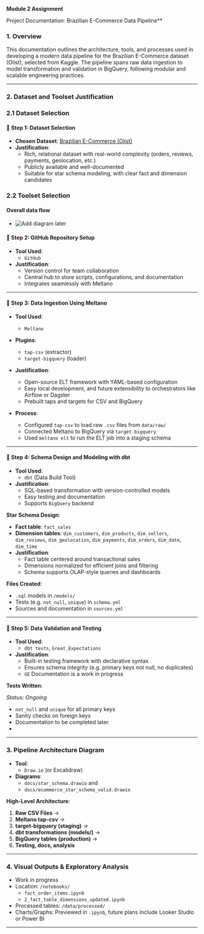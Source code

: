 **Module 2 Assignment**

Project Documentation: Brazilian E-Commerce Data Pipeline**

### 1. Overview

This documentation outlines the architecture, tools, and processes used in developing a modern data pipeline for the Brazilian E-Commerce dataset (Olist), selected from Kaggle. The pipeline spans raw data ingestion to model transformation and validation in BigQuery, following modular and scalable engineering practices.

---

### 2. Dataset and Toolset Justification

### 2.1 Dataset Selection

#### 📌 Step 1: Dataset Selection

- **Chosen Dataset**: [Brazilian E-Commerce (Olist)](https://www.kaggle.com/datasets/olistbr/brazilian-ecommerce)
- **Justification**:
  - Rich, relational dataset with real-world complexity (orders, reviews, payments, geolocation, etc.)
  - Publicly available and well-documented
  - Suitable for star schema modeling, with clear fact and dimension candidates

### 2.2 Toolset Selection

#### Overall data flow

- ![Add diagram later](https://)


#### 📌 Step 2: GitHub Repository Setup

- **Tool Used**: 
    - `GitHub`
- **Justification**:
  - Version control for team collaboration
  - Central hub to store scripts, configurations, and documentation
  - Integrates seamlessly with Meltano

---

#### 📌 Step 3: Data Ingestion Using Meltano

- **Tool Used**: 
    - `Meltano`
- **Plugins**:
  - `tap-csv` (extractor)
  - `target-bigquery` (loader)
- **Justification**:
  - Open-source ELT framework with YAML-based configuration
  - Easy local development, and future extensibility to orchestrators like Airflow or Dagster
  - Prebuilt taps and targets for CSV and BigQuery

- **Process**:

    - Configured `tap-csv` to load raw `.csv` files from `data/raw/`
    - Connected Meltano to BigQuery via `target-bigquery`
    - Used `meltano elt` to run the ELT job into a staging schema


---

#### 📌 Step 4: Schema Design and Modeling with dbt

- **Tool Used**: 
    - `dbt` (Data Build Tool)
- **Justification**:
  - SQL-based transformation with version-controlled models
  - Easy testing and documentation
  - Supports `BigQuery` backend

**Star Schema Design**:

- **Fact table**: `fact_sales`
- **Dimension tables**: `dim_customers`, `dim_products`, `dim_sellers`, `dim_reviews`, `dim_geolocation`, `dim_payments`, `dim_orders`, `dim_date`, `dim_time`
- **Justification**:
  - Fact table centered around transactional sales
  - Dimensions normalized for efficient joins and filtering
  - Schema supports OLAP-style queries and dashboards

**Files Created**:

- `.sql` models in `/models/`
- Tests (e.g. `not_null`, `unique`) in `schema.yml`
- Sources and documentation in `sources.yml`

---

#### 📌 Step 5: Data Validation and Testing

- **Tool Used**: 
    - `dbt tests`, `Great_Expectations`
- **Justification**:
  - Built-in testing framework with declarative syntax
  - Ensures schema integrity (e.g. primary keys not null, no duplicates)
  - `GE` Documentation is a work in progress

**Tests Written**:

*Status: Ongoing*
- `not_null` and `unique` for all primary keys
- Sanity checks on foreign keys
- Documentation to be completed later.
- 
---

### 3. Pipeline Architecture Diagram

- **Tool**: 
    - `Draw.io` (or Excalidraw)
- **Diagrams**: 
    - `docs/star_schema.drawio` and 
    - `docs/ecommerce_star_schema_valid.drawio`

**High-Level Architecture**:

1. **Raw CSV Files** →
2. **Meltano tap-csv** →
3. **target-bigquery (staging)** →
4. **dbt transformations (models/)** →
5. **BigQuery tables (production)** →
6. **Testing, docs, analysis**

---

### 4. Visual Outputs & Exploratory Analysis
- Work in progress
- Location: `/notebooks/`
  - `fact_order_items.ipynb`
  - `2_fact_table_dimensions_updated.ipynb`
- Processed tables: `/data/processed/`
- Charts/Graphs: Previewed in `.ipynb`, future plans include Looker Studio or Power BI

---